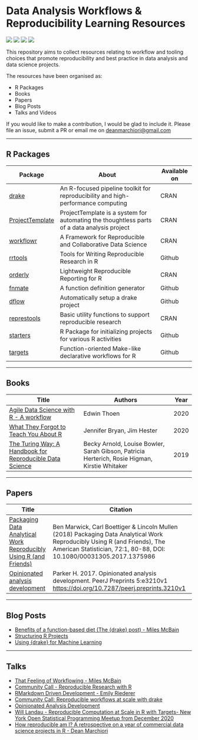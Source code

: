 # Data Analysis Workflows & Reproducibility Learning Resources  

![](https://img.shields.io/github/stars/deanmarchiori/analysis-flow.svg)
![](https://img.shields.io/github/forks/deanmarchiori/analysis-flow.svg)
![](https://img.shields.io/badge/license-MIT-green)
![](https://img.shields.io/badge/status-help--wanted-green)  

This repository aims to collect resources relating to workflow and tooling
choices that promote reproducibility and best practice in data analysis and data science projects.   

The resources have been organised as:  

+ R Packages   
+ Books   
+ Papers  
+ Blog Posts  
+ Talks and Videos   

If you would like to make a contribution, I would be glad to include it. Please
file an issue, submit a PR or email me on [deanmarchiori@gmail.com](mailto:deanmarchiori@gmail.com)  

----  


## R Packages    

Package | About | Available on  
-------|---------|--------------  
[drake](https://docs.ropensci.org/drake/) | An R-focused pipeline toolkit for reproducibility and high-performance computing | CRAN  
[ProjectTemplate](http://projecttemplate.net/) | ProjectTemplate is a system for automating the thoughtless parts of a data analysis project | CRAN    
[workflowr](https://jdblischak.github.io/workflowr/) | A Framework for Reproducible and Collaborative Data Science | CRAN   
[rrtools](https://github.com/benmarwick/rrtools) |Tools for Writing Reproducible Research in R | Github  
[orderly](https://github.com/vimc/orderly) | Lightweight Reproducible Reporting for R | CRAN  
[fnmate](https://github.com/MilesMcBain/fnmate) | A function definition generator | Github  
[dflow](https://github.com/milesmcbain/dflow) | Automatically setup a drake project | Github    
[represtools](https://pirategrunt.com/represtools/) | Basic utility functions to support reproducible research | CRAN 
[starters](https://itsalocke.com/starters/) | R Package for initializing projects for various R activities | Github   
[targets](https://docs.ropensci.org/targets/) | Function-oriented Make-like declarative workflows for R | Github  

----  


## Books   

Title | Authors | Year 
---- | ------ | ----- 
[Agile Data Science with R - A workflow](https://edwinth.github.io/ADSwR/) | Edwin Thoen | 2020  
[What They Forgot to Teach You About R](https://rstats.wtf/) | Jennifer Bryan, Jim Hester | 2020  
[The Turing Way: A Handbook for Reproducible Data Science](https://the-turing-way.netlify.com/) | Becky Arnold, Louise Bowler, Sarah Gibson, Patricia Herterich, Rosie Higman, Kirstie Whitaker | 2019 

----  


## Papers   

Title | Citation 
--- | ----   
[Packaging Data Analytical Work Reproducibly Using R (and Friends)](https://www.tandfonline.com/doi/abs/10.1080/00031305.2017.1375986?journalCode=utas20) | Ben Marwick, Carl Boettiger & Lincoln Mullen (2018) Packaging Data Analytical Work Reproducibly Using R (and Friends), The American Statistician, 72:1, 80-88, DOI: 10.1080/00031305.2017.1375986  
[Opinionated analysis development](https://peerj.com/preprints/3210/) | Parker H. 2017. Opinionated analysis development. PeerJ Preprints 5:e3210v1 https://doi.org/10.7287/peerj.preprints.3210v1  

  
----  

## Blog Posts   
+ [Benefits of a function-based diet (The {drake} post) - Miles McBain](https://milesmcbain.xyz/the-drake-post/)
+ [Structuring R Projects](https://chrisvoncsefalvay.com/2018/08/09/structuring-r-projects/)   
+ [Using {drake} for Machine Learning](https://edwinth.github.io/blog/drake-ml/)  


----   

## Talks   
+ [That Feeling of Workflowing - Miles McBain](https://github.com/MilesMcBain/nycr_meetup_talk)  
+ [Community Call - Reproducible Research with R](https://ropensci.org/blog/2019/07/11/commcall-jul2019/)  
+ [RMarkdown Driven Development - Emily Riederer](https://resources.rstudio.com/rstudio-conf-2020/rmarkdown-driven-development-emily-riederer)  
+ [Community Call: Reproducible workflows at scale with drake](https://ropensci.org/commcalls/2019-09-24/)  
+ [Opinionated Analysis Development](https://rstudio.com/resources/rstudioconf-2017/opinionated-analysis-development/)  
+ [Will Landau - Reproducible Computation at Scale in R with Targets- New York Open Statistical Programming Meetup from December 2020](https://youtu.be/Gqn7Xn4d5NI)   
+ [How reproducible am I? A retrospective on a year of commercial data science projects in R - Dean Marchiori](https://rstudio.com/resources/rstudioglobal-2021/how-reproducible-am-i-a-retrospective-on-a-year-of-commercial-data-science-projects-in-r/)


